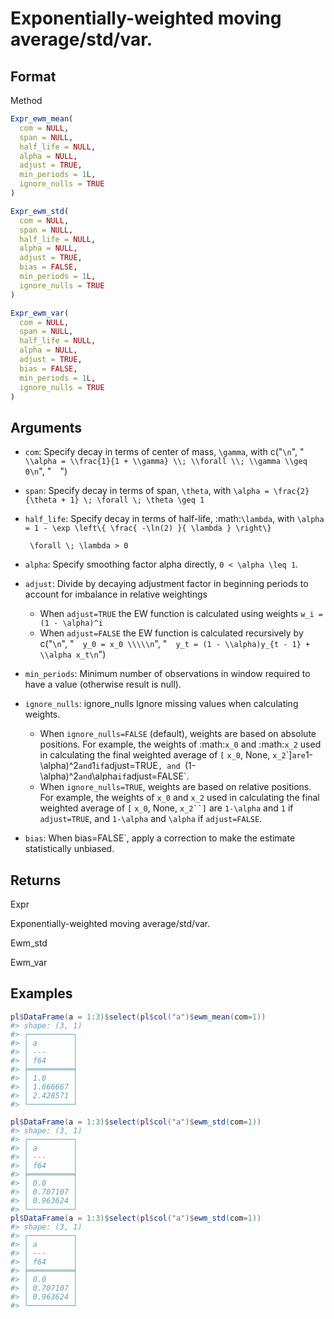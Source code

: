 # Exponentially-weighted moving average/std/var.

## Format

Method

```r
Expr_ewm_mean(
  com = NULL,
  span = NULL,
  half_life = NULL,
  alpha = NULL,
  adjust = TRUE,
  min_periods = 1L,
  ignore_nulls = TRUE
)

Expr_ewm_std(
  com = NULL,
  span = NULL,
  half_life = NULL,
  alpha = NULL,
  adjust = TRUE,
  bias = FALSE,
  min_periods = 1L,
  ignore_nulls = TRUE
)

Expr_ewm_var(
  com = NULL,
  span = NULL,
  half_life = NULL,
  alpha = NULL,
  adjust = TRUE,
  bias = FALSE,
  min_periods = 1L,
  ignore_nulls = TRUE
)
```

## Arguments

- `com`: Specify decay in terms of center of mass, `\gamma`, with c("`\n`", "`  \\alpha = \\frac{1}{1 + \\gamma} \\; \\forall \\; \\gamma \\geq 0\n`", "`  `")
- `span`: Specify decay in terms of span, `\theta`, with `\alpha = \frac{2}{\theta + 1} \; \forall \; \theta \geq 1 `
- `half_life`: Specify decay in terms of half-life, :math:`\lambda`, with ` \alpha = 1 - \exp \left\{ \frac{ -\ln(2) }{ \lambda } \right\} `
    
    ` \forall \; \lambda > 0`
- `alpha`: Specify smoothing factor alpha directly, `0 < \alpha \leq 1`.
- `adjust`: Divide by decaying adjustment factor in beginning periods to account for imbalance in relative weightings
    
     * When `adjust=TRUE` the EW function is calculated using weights `w_i = (1 - \alpha)^i  `
     * When `adjust=FALSE` the EW function is calculated recursively by c("`\n`", "`  y_0 = x_0 \\\\\n`", "`  y_t = (1 - \\alpha)y_{t - 1} + \\alpha x_t\n`")
- `min_periods`: Minimum number of observations in window required to have a value (otherwise result is null).
- `ignore_nulls`: ignore_nulls Ignore missing values when calculating weights.
    
     * When `ignore_nulls=FALSE` (default), weights are based on absolute positions. For example, the weights of :math:`x_0` and :math:`x_2` used in calculating the final weighted average of `[`  `x_0`, None, `x_2`\`]` are `1-\alpha)^2` and `1` if `adjust=TRUE`, and `(1-\alpha)^2` and `\alpha` if `adjust=FALSE`.
     * When `ignore_nulls=TRUE`, weights are based on relative positions. For example, the weights of `x_0` and `x_2` used in calculating the final weighted average of `[`  `x_0`, None, `x_2``]` are `1-\alpha` and `1` if `adjust=TRUE`, and `1-\alpha` and `\alpha` if `adjust=FALSE`.
- `bias`: When bias=FALSE`, apply a correction to make the estimate statistically unbiased.

## Returns

Expr

Exponentially-weighted moving average/std/var.

Ewm_std

Ewm_var

## Examples

<pre class='r-example'><code><span class='r-in'><span><span class='va'>pl</span><span class='op'>$</span><span class='fu'>DataFrame</span><span class='op'>(</span>a <span class='op'>=</span> <span class='fl'>1</span><span class='op'>:</span><span class='fl'>3</span><span class='op'>)</span><span class='op'>$</span><span class='fu'>select</span><span class='op'>(</span><span class='va'>pl</span><span class='op'>$</span><span class='fu'>col</span><span class='op'>(</span><span class='st'>"a"</span><span class='op'>)</span><span class='op'>$</span><span class='fu'>ewm_mean</span><span class='op'>(</span>com<span class='op'>=</span><span class='fl'>1</span><span class='op'>)</span><span class='op'>)</span></span></span>
<span class='r-out co'><span class='r-pr'>#&gt;</span> shape: (3, 1)</span>
<span class='r-out co'><span class='r-pr'>#&gt;</span> ┌──────────┐</span>
<span class='r-out co'><span class='r-pr'>#&gt;</span> │ a        │</span>
<span class='r-out co'><span class='r-pr'>#&gt;</span> │ ---      │</span>
<span class='r-out co'><span class='r-pr'>#&gt;</span> │ f64      │</span>
<span class='r-out co'><span class='r-pr'>#&gt;</span> ╞══════════╡</span>
<span class='r-out co'><span class='r-pr'>#&gt;</span> │ 1.0      │</span>
<span class='r-out co'><span class='r-pr'>#&gt;</span> │ 1.666667 │</span>
<span class='r-out co'><span class='r-pr'>#&gt;</span> │ 2.428571 │</span>
<span class='r-out co'><span class='r-pr'>#&gt;</span> └──────────┘</span>
<span class='r-in'><span></span></span>
<span class='r-in'><span><span class='va'>pl</span><span class='op'>$</span><span class='fu'>DataFrame</span><span class='op'>(</span>a <span class='op'>=</span> <span class='fl'>1</span><span class='op'>:</span><span class='fl'>3</span><span class='op'>)</span><span class='op'>$</span><span class='fu'>select</span><span class='op'>(</span><span class='va'>pl</span><span class='op'>$</span><span class='fu'>col</span><span class='op'>(</span><span class='st'>"a"</span><span class='op'>)</span><span class='op'>$</span><span class='fu'>ewm_std</span><span class='op'>(</span>com<span class='op'>=</span><span class='fl'>1</span><span class='op'>)</span><span class='op'>)</span></span></span>
<span class='r-out co'><span class='r-pr'>#&gt;</span> shape: (3, 1)</span>
<span class='r-out co'><span class='r-pr'>#&gt;</span> ┌──────────┐</span>
<span class='r-out co'><span class='r-pr'>#&gt;</span> │ a        │</span>
<span class='r-out co'><span class='r-pr'>#&gt;</span> │ ---      │</span>
<span class='r-out co'><span class='r-pr'>#&gt;</span> │ f64      │</span>
<span class='r-out co'><span class='r-pr'>#&gt;</span> ╞══════════╡</span>
<span class='r-out co'><span class='r-pr'>#&gt;</span> │ 0.0      │</span>
<span class='r-out co'><span class='r-pr'>#&gt;</span> │ 0.707107 │</span>
<span class='r-out co'><span class='r-pr'>#&gt;</span> │ 0.963624 │</span>
<span class='r-out co'><span class='r-pr'>#&gt;</span> └──────────┘</span>
<span class='r-in'><span><span class='va'>pl</span><span class='op'>$</span><span class='fu'>DataFrame</span><span class='op'>(</span>a <span class='op'>=</span> <span class='fl'>1</span><span class='op'>:</span><span class='fl'>3</span><span class='op'>)</span><span class='op'>$</span><span class='fu'>select</span><span class='op'>(</span><span class='va'>pl</span><span class='op'>$</span><span class='fu'>col</span><span class='op'>(</span><span class='st'>"a"</span><span class='op'>)</span><span class='op'>$</span><span class='fu'>ewm_std</span><span class='op'>(</span>com<span class='op'>=</span><span class='fl'>1</span><span class='op'>)</span><span class='op'>)</span></span></span>
<span class='r-out co'><span class='r-pr'>#&gt;</span> shape: (3, 1)</span>
<span class='r-out co'><span class='r-pr'>#&gt;</span> ┌──────────┐</span>
<span class='r-out co'><span class='r-pr'>#&gt;</span> │ a        │</span>
<span class='r-out co'><span class='r-pr'>#&gt;</span> │ ---      │</span>
<span class='r-out co'><span class='r-pr'>#&gt;</span> │ f64      │</span>
<span class='r-out co'><span class='r-pr'>#&gt;</span> ╞══════════╡</span>
<span class='r-out co'><span class='r-pr'>#&gt;</span> │ 0.0      │</span>
<span class='r-out co'><span class='r-pr'>#&gt;</span> │ 0.707107 │</span>
<span class='r-out co'><span class='r-pr'>#&gt;</span> │ 0.963624 │</span>
<span class='r-out co'><span class='r-pr'>#&gt;</span> └──────────┘</span>
 </code></pre>